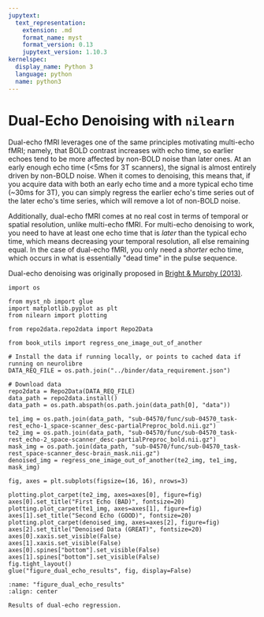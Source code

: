 ```yaml
---
jupytext:
  text_representation:
    extension: .md
    format_name: myst
    format_version: 0.13
    jupytext_version: 1.10.3
kernelspec:
  display_name: Python 3
  language: python
  name: python3
---
```


# Dual-Echo Denoising with `nilearn`

Dual-echo fMRI leverages one of the same principles motivating multi-echo fMRI; namely, that BOLD contrast increases with echo time, so earlier echoes tend to be more affected by non-BOLD noise than later ones. At an early enough echo time (<5ms for 3T scanners), the signal is almost entirely driven by non-BOLD noise. When it comes to denoising, this means that, if you acquire data with both an early echo time and a more typical echo time (~30ms for 3T), you can simply regress the earlier echo's time series out of the later echo's time series, which will remove a lot of non-BOLD noise.

Additionally, dual-echo fMRI comes at no real cost in terms of temporal or spatial resolution, unlike multi-echo fMRI. For multi-echo denoising to work, you need to have at least one echo time that is _later_ than the typical echo time, which means decreasing your temporal resolution, all else remaining equal. In the case of dual-echo fMRI, you only need a _shorter_ echo time, which occurs in what is essentially "dead time" in the pulse sequence.

Dual-echo denoising was originally proposed in [Bright & Murphy (2013)](https://dx.doi.org/10.1016%2Fj.neuroimage.2012.09.043).


```{code-cell} ipython3
import os

from myst_nb import glue
import matplotlib.pyplot as plt
from nilearn import plotting

from repo2data.repo2data import Repo2Data

from book_utils import regress_one_image_out_of_another

# Install the data if running locally, or points to cached data if running on neurolibre
DATA_REQ_FILE = os.path.join("../binder/data_requirement.json")

# Download data
repo2data = Repo2Data(DATA_REQ_FILE)
data_path = repo2data.install()
data_path = os.path.abspath(os.path.join(data_path[0], "data"))
```

```{code-cell} ipython3
te1_img = os.path.join(data_path, "sub-04570/func/sub-04570_task-rest_echo-1_space-scanner_desc-partialPreproc_bold.nii.gz")
te2_img = os.path.join(data_path, "sub-04570/func/sub-04570_task-rest_echo-2_space-scanner_desc-partialPreproc_bold.nii.gz")
mask_img = os.path.join(data_path, "sub-04570/func/sub-04570_task-rest_space-scanner_desc-brain_mask.nii.gz")
denoised_img = regress_one_image_out_of_another(te2_img, te1_img, mask_img)
```

```{code-cell} ipython3
fig, axes = plt.subplots(figsize=(16, 16), nrows=3)

plotting.plot_carpet(te2_img, axes=axes[0], figure=fig)
axes[0].set_title("First Echo (BAD)", fontsize=20)
plotting.plot_carpet(te1_img, axes=axes[1], figure=fig)
axes[1].set_title("Second Echo (GOOD)", fontsize=20)
plotting.plot_carpet(denoised_img, axes=axes[2], figure=fig)
axes[2].set_title("Denoised Data (GREAT)", fontsize=20)
axes[0].xaxis.set_visible(False)
axes[1].xaxis.set_visible(False)
axes[0].spines["bottom"].set_visible(False)
axes[1].spines["bottom"].set_visible(False)
fig.tight_layout()
glue("figure_dual_echo_results", fig, display=False)
```

```{glue:figure} figure_dual_echo_results
:name: "figure_dual_echo_results"
:align: center

Results of dual-echo regression.
```
